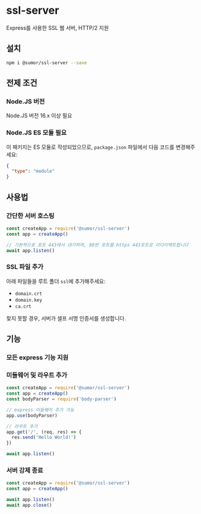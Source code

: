 # ssl-server

Express를 사용한 SSL 웹 서버, HTTP/2 지원

## 설치

```bash
npm i @sumor/ssl-server --save
```

## 전제 조건

### Node.JS 버전

Node.JS 버전 16.x 이상 필요

### Node.JS ES 모듈 필요

이 패키지는 ES 모듈로 작성되었으므로, `package.json` 파일에서 다음 코드를 변경해주세요:

```json
{
  "type": "module"
}
```

## 사용법

### 간단한 서버 호스팅

```javascript
const createApp = require('@sumor/ssl-server')
const app = createApp()

// 기본적으로 포트 443에서 대기하며, 80번 포트를 https 443포트로 리다이렉트합니다
await app.listen()
```

### SSL 파일 추가

아래 파일들을 루트 폴더 `ssl`에 추가해주세요:

- `domain.crt`
- `domain.key`
- `ca.crt`

찾지 못할 경우, 서버가 셀프 서명 인증서를 생성합니다.

## 기능

### 모든 express 기능 지원

### 미들웨어 및 라우트 추가

```javascript
const createApp = require('@sumor/ssl-server')
const app = createApp()
const bodyParser = require('body-parser')

// express 미들웨어 추가 가능
app.use(bodyParser)

// 라우트 추가
app.get('/', (req, res) => {
  res.send('Hello World!')
})

await app.listen()
```

### 서버 강제 종료

```javascript
const createApp = require('@sumor/ssl-server')
const app = createApp()

await app.listen()
await app.close()
```
